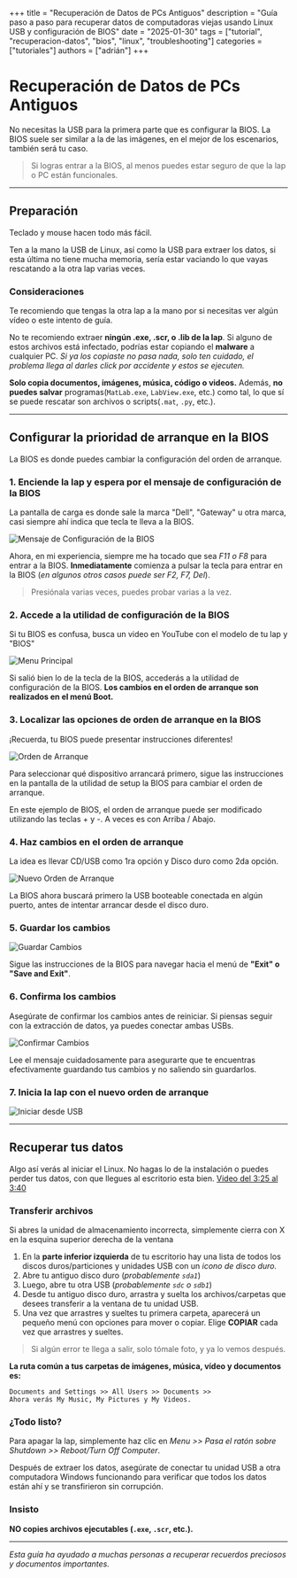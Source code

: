 +++
title = "Recuperación de Datos de PCs Antiguos"
description = "Guía paso a paso para recuperar datos de computadoras viejas usando Linux USB y configuración de BIOS"
date = "2025-01-30"
tags = ["tutorial", "recuperacion-datos", "bios", "linux", "troubleshooting"]
categories = ["tutoriales"]
authors = ["adrián"]
+++

# Recuperación de Datos de PCs Antiguos

No necesitas la USB para la primera parte que es configurar la BIOS. La BIOS suele ser similar a la de las imágenes, en
el mejor de los escenarios, también será tu caso.

> Si logras entrar a la BIOS, al menos puedes estar seguro de que la lap o PC están funcionales.

---

## Preparación

Teclado y mouse hacen todo más fácil.

Ten a la mano la USB de Linux, así como la USB para extraer los datos, si esta última no tiene mucha memoria, sería
estar vaciando lo que vayas rescatando a la otra lap varias veces.

### Consideraciones

Te recomiendo que tengas la otra lap a la mano por si necesitas ver algún vídeo o este intento de guía.

No te recomiendo extraer **ningún .exe, .scr, o .lib de la lap**. Si alguno de estos archivos está infectado, podrías
estar copiando el **malware** a cualquier PC. *Si ya los copiaste no pasa nada, solo ten cuidado, el problema llega al
darles click por accidente y estos se ejecuten.*

**Solo copia documentos, imágenes, música, código o videos.** Además, **no puedes salvar** programas(`MatLab.exe`,
`LabView.exe`, etc.) como tal, lo que sí se puede rescatar son archivos o scripts(`.mat`, `.py`, etc.).

---

## Configurar la prioridad de arranque en la BIOS

La BIOS es donde puedes cambiar la configuración del orden de arranque.

### 1. Enciende la lap y espera por el mensaje de configuración de la BIOS

La pantalla de carga es donde sale la marca "Dell", "Gateway" u otra marca, casi siempre ahí indica que tecla te lleva a
la BIOS.

![Mensaje de Configuración de la BIOS](img/load_screen.jpg)

Ahora, en mi experiencia, siempre me ha tocado que sea *F11 o F8* para entrar a la BIOS.
**Inmediatamente** comienza a pulsar la tecla para entrar en la BIOS (*en algunos otros casos puede ser F2, F7, Del*).

> Presiónala varias veces, puedes probar varias a la vez.

### 2. Accede a la utilidad de configuración de la BIOS

Si tu BIOS es confusa, busca un video en YouTube con el modelo de tu lap y "BIOS"

![Menu Principal](img/bios_menu.jpg)

Si salió bien lo de la tecla de la BIOS, accederás a la utilidad de configuración de la BIOS. **Los cambios en el orden
de arranque son realizados en el menú Boot.**

### 3. Localizar las opciones de orden de arranque en la BIOS

¡Recuerda, tu BIOS puede presentar instrucciones diferentes!

![Orden de Arranque](img/boot_order.jpg)

Para seleccionar qué dispositivo arrancará primero, sigue las instrucciones en la pantalla de la utilidad de setup la
BIOS para cambiar el orden de arranque.

En este ejemplo de BIOS, el orden de arranque puede ser modificado utilizando las teclas + y -. A veces es con Arriba /
Abajo.

### 4. Haz cambios en el orden de arranque

La idea es llevar CD/USB como 1ra opción y Disco duro como 2da opción.

![Nuevo Orden de Arranque](img/new_order.jpg)

La BIOS ahora buscará primero la USB booteable conectada en algún puerto, antes de intentar arrancar desde el disco
duro.

### 5. Guardar los cambios

![Guardar Cambios](img/save_changes.jpg)

Sigue las instrucciones de la BIOS para navegar hacia el menú de **"Exit" o "Save and Exit"**.

### 6. Confirma los cambios

Asegúrate de confirmar los cambios antes de reiniciar. Si piensas seguir con la extracción de datos, ya puedes conectar
ambas USBs.

![Confirmar Cambios](img/confirm_changes.jpg)

Lee el mensaje cuidadosamente para asegurarte que te encuentras efectivamente guardando tus cambios y no saliendo sin
guardarlos.

### 7. Inicia la lap con el nuevo orden de arranque

![Iniciar desde USB](img/start_from_usb.jpg)

---

## Recuperar tus datos

Algo así verás al iniciar el Linux. No hagas lo de la instalación o puedes perder tus datos, con que llegues al
escritorio esta bien. [Video del 3:25 al 3:40](https://youtu.be/phZt9YA3ny8?si=6DWvteb1QmAIlwvF&t=206)

### Transferir archivos

Si abres la unidad de almacenamiento incorrecta, simplemente cierra con X en la esquina superior derecha de la ventana

1. En la **parte inferior izquierda** de tu escritorio hay una lista de todos los discos duros/particiones y unidades
   USB con un *icono de disco duro.*
2. Abre tu antiguo disco duro (*probablemente `sda1`*)
3. Luego, abre tu otra USB (*probablemente `sdc` o `sdb1`*)
4. Desde tu antiguo disco duro, arrastra y suelta los archivos/carpetas que desees transferir a la ventana de tu unidad
   USB.
5. Una vez que arrastres y sueltes tu primera carpeta, aparecerá un pequeño menú con opciones para mover o copiar. Elige
   **COPIAR** cada vez que arrastres y sueltes.

> Si algún error te llega a salir, solo tómale foto, y ya lo vemos después.

**La ruta común a tus carpetas de imágenes, música, vídeo y documentos es:**

```
Documents and Settings >> All Users >> Documents >> 
Ahora verás My Music, My Pictures y My Videos.
```

### ¿Todo listo?

Para apagar la lap, simplemente haz clic en *Menu >> Pasa el ratón sobre Shutdown >> Reboot/Turn Off Computer*.

Después de extraer los datos, asegúrate de conectar tu unidad USB a otra computadora Windows funcionando para verificar
que todos los datos están ahí y se transfirieron sin corrupción.

### Insisto

**NO copies archivos ejecutables (`.exe`, `.scr`, etc.).**

---

*Esta guía ha ayudado a muchas personas a recuperar recuerdos preciosos y documentos importantes.*
